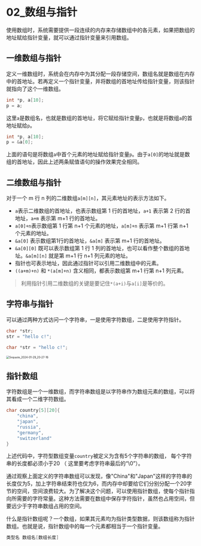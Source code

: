 # 02_数组与指针

使用数组时，系统需要提供一段连续的内存来存储数组中的各元素，如果把数组的地址赋给指针变量，就可以通过指针变量来引用数组。

## 一维数组与指针

定义一维数组时，系统会在内存中为其分配一段存储空间，数组名就是数组在内存中的首地址。若再定义一个指针变量，并将数组的首地址传给指针变量，则该指针就指向了这个一维数组。

```c
int *p, a[10];
p = a;
```

这里`a`是数组名，也就是数组的首地址，将它赋给指针变量`p`，也就是将数组`a`的首地址赋给`p`。

```c
int *p, a[10];
p = &a[0];
```

上面的语句是将数组`a`中首个元素的地址赋给指针变量`p`。由于`a[0]`的地址就是数组的首地址，因此上述两条赋值语句的操作效果完全相同。

## 二维数组与指针

对于一个 m 行 n 列的二维数组`a[m][n]`，其元素地址的表示方法如下。

- `a`表示二维数组的首地址，也表示数组第 1 行的首地址，`a+1` 表示第 2 行的首地址，`a+m` 表示第 m+1 行的首地址。
- `a[0]+n`表示数组第 1 行第 n+1 个元素的地址，`a[m]+n` 表示第 m+1 行第 n+1 个元素的地址。
- `&a[0]` 表示数组第1行的首地址，`&a[m]` 表示第 m+1 行的首地址。
- `&a[0][0]` 既可以表示数组第 1 行 1 列的首地址，也可以看作整个数组的首地址。`&a[m][n]` 就是第 m+1 行 n+1 列元素的地址。
- 指针也可表示地址，因此通过指针可以引用二维数组中的元素。
- `((a+m)+n)` 和 `*(a[m]+n)` 含义相同，都表示数组第 m+1 行第 n+1 列元素。

> 利用指针引用二维数组的关键是要记住`*(a+i)`与`a[i]`是等价的。

## 字符串与指针

可以通过两种方式访问一个字符串，一是使用字符数组，二是使用字符指针。

```c
char *str;
str = "hello c!";

char *str = "hello c!";
```

<img src="https://cdn.jsdelivr.net/gh/ZL85/ImageBed@main//202401292027589.png" alt="Snipaste_2024-01-29_20-27-16" style="zoom:50%;" />

## 指针数组

字符数组是一个一维数组，而字符串数组是以字符串作为数组元素的数组，可以将其看成一个二维字符数组。

```c
char country[5][20]{
    "china",
    "japan",
    "russia",
    "germany",
    "switzerland"
}
```

上述代码中，字符型数组变量`country`被定义为含有5个字符串的数组， 每个字符串的长度都必须小于20 （ 这里要考虑字符串最后的“\0”）。

通过观察上面定义的字符串数组可以发现，像"China"和"Japan"这样的字符串的长度仅为5，加上字符串结束符也仅为6，而内存中却要给它们分别分配一个20字节的空间，空间浪费较大。为了解决这个问题，可以使用指针数组，使每个指针指向所需要的字符常量。这种方法需要在数组中保存字符指针，虽然也占用空间，但要远少于字符串数组占用的空间。

什么是指针数组呢？一个数组，如果其元素均为指针类型数据，则该数组称为指针数组。也就是说，指针数组中的每一个元素都相当于一个指针变量。

```c
类型名 数组名[数组长度]
```





